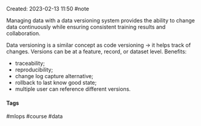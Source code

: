 Created: 2023-02-13 11:50
#note

Managing data with a data versioning system provides the ability to change data continuously while ensuring consistent training results and collaboration.

Data versioning is a similar concept as code versioning -> it helps track of changes.
Versions can be at a feature, record, or dataset level.
Benefits:
- traceability;
- reproducibility;
- change log capture alternative;
- rollback to last know good state;
- multiple user can reference different versions.

#### Tags
#mlops #course #data